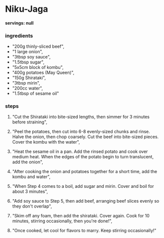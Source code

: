 # Niku-Jaga
#### servings: null
### ingredients
- "200g thinly-sliced beef",
- "1 large onion",
- "3tbsp soy sauce",
- "1.5tbsp sugar",
- "5x5cm block of kombu",
- "400g potatoes (May Queen)",
- "150g Shirataki",
- "3tbsp mirin",
- "200cc water",
- "1.5tbsp of sesame oil"

### steps
1. "Cut the Shirataki into bite-sized lengths, then simmer for 3 minutes before straining",

2. "Peel the potatoes, then cut into 6-8 evenly-sized chunks and rinse. Halve the onion, then chop coarsely. Cut the beef into bite-sized pieces. Cover the kombu with the water",

3. "Heat the sesame oil in a pan. Add the rinsed potato and cook over medium heat. When the edges of the potato begin to turn translucent, add the onion",

4. "After cooking the onion and potatoes together for a short time, add the kombu and water",

5. "When Step 4 comes to a boil, add sugar and mirin. Cover and boil for about 3 minutes",

6. "Add soy sauce to Step 5, then add beef, arranging beef slices evenly so they don't overlap",

7. "Skim off any foam, then add the shirataki. Cover again. Cook for 10 minutes, stirring occasionally, then you're done!",

8. "Once cooked, let cool for flavors to marry. Keep stirring occasionally!"